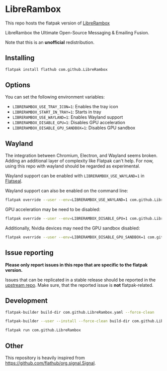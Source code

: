 # LibreRambox

This repo hosts the flatpak version of [LibreRambox](https://github.com/LibreRambox/LibreRambox)

LibreRambox the Ultimate Open-Source Messaging & Emailing Fusion.

Note that this is an **unofficial** redistribution.

## Installing

```bash
flatpak install flathub com.github.LibreRambox
```

## Options
You can set the following environment variables:

* `LIBRERAMBOX_USE_TRAY_ICON=1`: Enables the tray icon
* `LIBRERAMBOX_START_IN_TRAY=1`: Starts in tray
* `LIBRERAMBOX_USE_WAYLAND=1`: Enables Wayland support
* `LIBRERAMBOX_DISABLE_GPU=1`: Disables GPU acceleration
* `LIBRERAMBOX_DISABLE_GPU_SANDBOX=1`: Disables GPU sandbox

## Wayland
The integration between Chromium, Electron, and Wayland seems broken.
Adding an additional layer of complexity like Flatpak can't help.
For now, using this repo with wayland should be regarded as experimental.

Wayland support can be enabled with `LIBRERAMBOX_USE_WAYLAND=1` in [Flatseal](https://flathub.org/apps/details/com.github.tchx84.Flatseal).

Wayland support can also be enabled on the command line:

```bash
flatpak override --user --env=LIBRERAMBOX_USE_WAYLAND=1 com.github.LibreRambox
```

GPU acceleration may be need to be disabled:

```bash
flatpak override --user --env=LIBRERAMBOX_DISABLE_GPU=1 com.github.LibreRambox
```

Additionally, Nvidia devices may need the GPU sandbox disabled:

```bash
flatpak override --user --env=LIBRERAMBOX_DISABLE_GPU_SANDBOX=1 com.github.LibreRambox
```

## Issue reporting

**Please only report issues in this repo that are specific to the flatpak version.**

Issues that can be replicated in a stable release should be reported in the [upstream repo](https://github.com/LibreRambox/LibreRambox).
Make sure, that the reported issue is **not** flatpak-related.

## Development

```sh
flatpak-builder build-dir com.github.LibreRambox.yaml --force-clean
```

```sh
flatpak-builder --user --install --force-clean build-dir com.github.LibreRambox.yaml
```

```sh
flatpak run com.github.LibreRambox
```

## Other

This repository is heavily inspired from https://github.com/flathub/org.signal.Signal.
